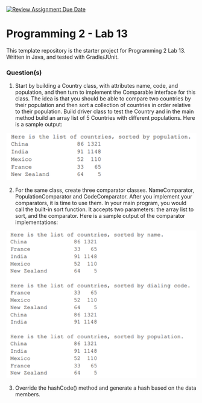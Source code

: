 [![Review Assignment Due Date](https://classroom.github.com/assets/deadline-readme-button-24ddc0f5d75046c5622901739e7c5dd533143b0c8e959d652212380cedb1ea36.svg)](https://classroom.github.com/a/j755hj9e)
# Programming 2 - Lab 13

This template repository is the starter project for Programming 2 Lab 13. Written in Java, and tested with Gradle/JUnit.

### Question(s)

1. Start by building a Country class, with attributes name, code, and population, and then turn to implement the Comparable interface for this class. The idea is that you should be able to compare two countries by their population and then sort a collection of countries in order relative to their population. Build driver class to test the Country and in the main method build an array list of 5 Countries with different populations. Here is a sample output:

![](Q1.png)

2. For the same class, create three comparator classes. NameComparator, PopulationComparator and CodeComparator. After you implement your comparators, it is time to use them. In your main program, you would call the built-in sort function. It accepts two parameters: the array list to sort, and the comparator. Here is a sample output of the comparator implementations:

![](Q2.png)

3. Override the hashCode() method and generate a hash based on the data members.
